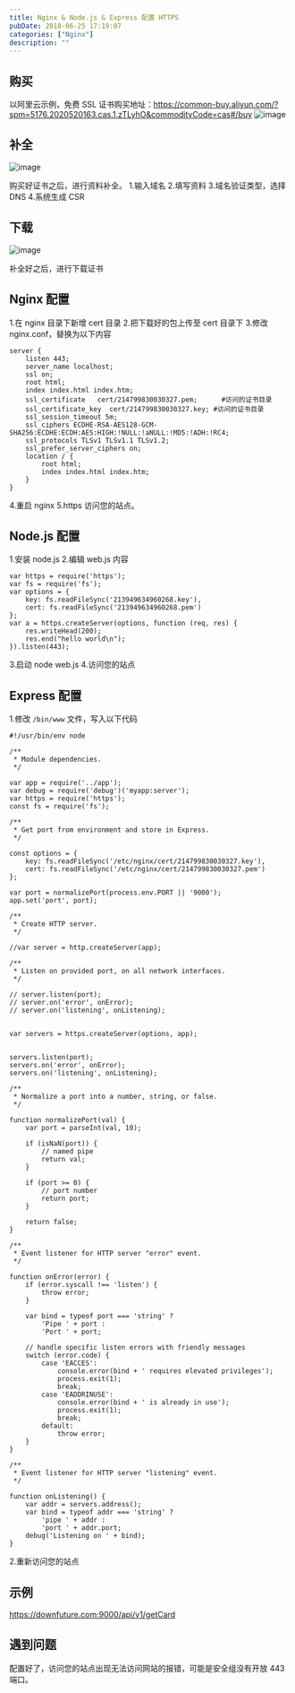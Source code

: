 ```yaml
---
title: Nginx & Node.js & Express 配置 HTTPS
pubDate: 2018-06-25 17:19:07
categories: ["Nginx"]
description: ""
---
```


## 购买

以阿里云示例，免费 SSL 证书购买地址：https://common-buy.aliyun.com/?spm=5176.2020520163.cas.1.zTLyhO&commodityCode=cas#/buy
![image](https://user-images.githubusercontent.com/16217324/41887383-f4876ba0-7932-11e8-83ab-0386210b2957.png)

## 补全

![image](https://user-images.githubusercontent.com/16217324/41887438-27d7149c-7933-11e8-8472-c9fc41f4b7dc.png)

购买好证书之后，进行资料补全。 1.输入域名 2.填写资料 3.域名验证类型，选择 DNS 4.系统生成 CSR

## 下载

![image](https://user-images.githubusercontent.com/16217324/41887470-5606c998-7933-11e8-8c71-e9af1965c202.png)

补全好之后，进行下载证书

## Nginx 配置

1.在 nginx 目录下新增 cert 目录 2.把下载好的包上传至 cert 目录下 3.修改 nginx.conf，替换为以下内容

```
server {
    listen 443;
    server_name localhost;
    ssl on;
    root html;
    index index.html index.htm;
    ssl_certificate   cert/214799830030327.pem;      #访问的证书目录
    ssl_certificate_key  cert/214799830030327.key; #访问的证书目录
    ssl_session_timeout 5m;
    ssl_ciphers ECDHE-RSA-AES128-GCM-SHA256:ECDHE:ECDH:AES:HIGH:!NULL:!aNULL:!MD5:!ADH:!RC4;
    ssl_protocols TLSv1 TLSv1.1 TLSv1.2;
    ssl_prefer_server_ciphers on;
    location / {
        root html;
        index index.html index.htm;
    }
}
```

4.重启 nginx
5.https 访问您的站点。

## Node.js 配置

1.安装 node.js 2.编辑 web.js 内容

```
var https = require('https');
var fs = require('fs');
var options = {
    key: fs.readFileSync('213949634960268.key'),
    cert: fs.readFileSync('213949634960268.pem')
};
var a = https.createServer(options, function (req, res) {
    res.writeHead(200);
    res.end("hello world\n");
}).listen(443);
```

3.启动
node web.js 4.访问您的站点

## Express 配置

1.修改 `/bin/www` 文件，写入以下代码

```
#!/usr/bin/env node

/**
 * Module dependencies.
 */

var app = require('../app');
var debug = require('debug')('myapp:server');
var https = require('https');
const fs = require('fs');

/**
 * Get port from environment and store in Express.
 */

const options = {
    key: fs.readFileSync('/etc/nginx/cert/214799830030327.key'),
    cert: fs.readFileSync('/etc/nginx/cert/214799830030327.pem')
};

var port = normalizePort(process.env.PORT || '9000');
app.set('port', port);

/**
 * Create HTTP server.
 */

//var server = http.createServer(app);

/**
 * Listen on provided port, on all network interfaces.
 */

// server.listen(port);
// server.on('error', onError);
// server.on('listening', onListening);


var servers = https.createServer(options, app);


servers.listen(port);
servers.on('error', onError);
servers.on('listening', onListening);

/**
 * Normalize a port into a number, string, or false.
 */

function normalizePort(val) {
    var port = parseInt(val, 10);

    if (isNaN(port)) {
        // named pipe
        return val;
    }

    if (port >= 0) {
        // port number
        return port;
    }

    return false;
}

/**
 * Event listener for HTTP server "error" event.
 */

function onError(error) {
    if (error.syscall !== 'listen') {
        throw error;
    }

    var bind = typeof port === 'string' ?
        'Pipe ' + port :
        'Port ' + port;

    // handle specific listen errors with friendly messages
    switch (error.code) {
        case 'EACCES':
            console.error(bind + ' requires elevated privileges');
            process.exit(1);
            break;
        case 'EADDRINUSE':
            console.error(bind + ' is already in use');
            process.exit(1);
            break;
        default:
            throw error;
    }
}

/**
 * Event listener for HTTP server "listening" event.
 */

function onListening() {
    var addr = servers.address();
    var bind = typeof addr === 'string' ?
        'pipe ' + addr :
        'port ' + addr.port;
    debug('Listening on ' + bind);
}
```

2.重新访问您的站点

## 示例

https://downfuture.com:9000/api/v1/getCard

## 遇到问题

配置好了，访问您的站点出现无法访问网站的报错，可能是安全组没有开放 443 端口。

